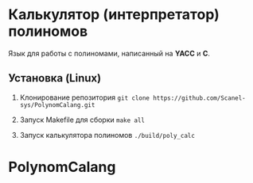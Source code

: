 # Калькулятор (интерпретатор) полиномов

Язык для работы с полиномами, написанный на __YACC__ и __C__.

## Установка (Linux)
1. Клонирование репозитория
```git clone https://github.com/Scanel-sys/PolynomCalang.git```

2. Запуск Makefile для сборки
```make all```

3. Запуск калькулятора полиномов
```./build/poly_calc```
# PolynomCalang
